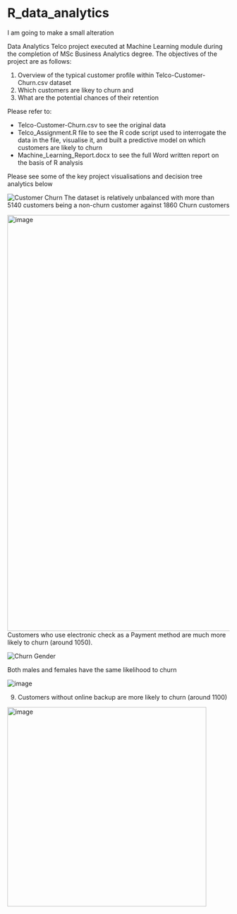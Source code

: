 # R_data_analytics

I am going to make a small alteration

Data Analytics Telco project executed at Machine Learning module during the completion of MSc Business Analytics degree. The objectives of the project are as follows:
1) Overview of the typical customer profile within Telco-Customer-Churn.csv dataset
2) Which customers are likey to churn and 
3) What are the potential chances of their retention

Please refer to:
- Telco-Customer-Churn.csv to see the original data
- Telco_Assignment.R file to see the R code script used to interrogate the data in the file, visualise it, and built a predictive model on which customers 
are likely to churn
- Machine_Learning_Report.docx to see the full Word written report on the basis of R analysis

Please see some of the key project visualisations and decision tree analytics below


![Customer Churn](https://user-images.githubusercontent.com/93555279/191345994-ec5a0e31-d922-44b7-b306-45252695afa3.png)
The dataset is relatively unbalanced with more than 5140 customers being a non-churn customer against 1860 Churn customers

<img width="941" alt="image" src="https://user-images.githubusercontent.com/93555279/191345197-ec743f4f-e3bd-4ce3-8007-c6d2e4a6909e.png">
Customers who use electronic check as a Payment method are much more likely to churn (around 1050). 

![Churn Gender](https://user-images.githubusercontent.com/93555279/191346972-04ca696f-660b-439e-bec9-b4f78349a5b3.png)

Both males and females have the same likelihood to churn



![image](https://user-images.githubusercontent.com/93555279/191347793-ded5fef7-08b1-43ae-9eb5-1a350c671e74.png)


9) Customers without online backup are more likely to churn (around 1100)


<img width="451" alt="image" src="https://user-images.githubusercontent.com/93555279/191364134-8166895f-ccec-46a1-9ee0-7e14305a0ea6.png">


